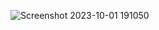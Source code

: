![Screenshot 2023-10-01 191050](https://github.com/mukundmadhav-kalvium/Nand2Tetris-Project3.1/assets/142651947/7feb0c92-c293-4ade-ba86-c06eeba056a6)
